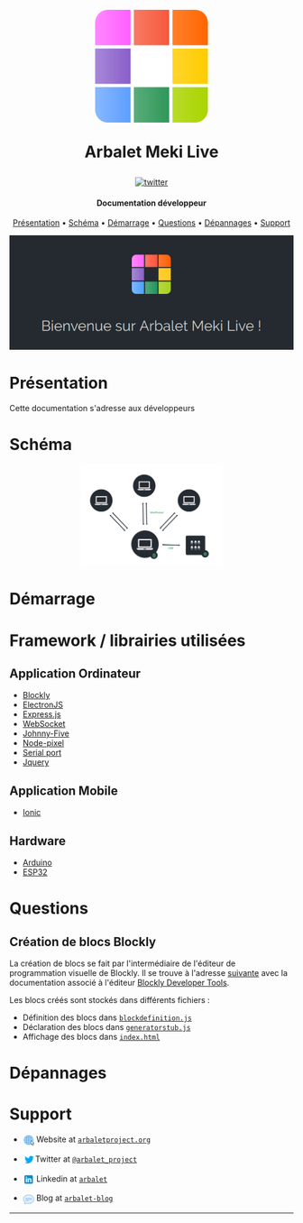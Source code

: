 <h1 align="center">
  <br>
  <a href="http://www.arbalet-project.org/"><img src="icon.png" alt="Arbalet" width="200"></a>

  Arbalet Meki Live
  <br>
</h1>

<div align="center">

[![twitter](https://img.shields.io/twitter/follow/arbalet_project.svg?style=social)](https://twitter.com/arbalet_project)
</div>

<h4 align="center">Documentation développeur</h4>

<p align="center">
  <a href="#présentation">Présentation</a> •
  <a href="#schéma">Schéma</a> •
  <a href="#démarrage">Démarrage</a> •
  <a href="#questions">Questions</a> •
  <a href="#dépannages">Dépannages</a> •
  <a href="#support">Support</a>
</p>

<div align="center" >

![screenshot](arbalet.png)

</div>

# Présentation 
Cette documentation s'adresse aux développeurs

# Schéma 
<div align="center" >
<img src="schema.png" alt="schema" width="50%">
</div>

# Démarrage

# Framework / librairies utilisées
## Application Ordinateur 

- [Blockly](https://developers.google.com/blockly/)
- [ElectronJS](https://electronjs.org/)
- [Express.js](https://expressjs.com/fr/)
- [WebSocket](https://socket.io/)
- [Johnny-Five](http://johnny-five.io/)
- [Node-pixel](https://github.com/ajfisher/node-pixel)
- [Serial port](https://developers.google.com/blockly/)
- [Jquery](https://jquery.com/)

## Application Mobile 

- [Ionic](https://ionicframework.com/docs/v3/)

## Hardware 
- [Arduino](https://www.arduino.cc/reference/en/)
- [ESP32](https://docs.zerynth.com/latest/official/board.zerynth.nodemcu_esp32/docs/index.html)

# Questions

## Création de blocs Blockly
La création de blocs se fait par l'intermédiaire de l'éditeur de programmation visuelle de Blockly. Il se trouve à l'adresse [suivante](https://blockly-demo.appspot.com/static/demos/blockfactory/index.html) avec la documentation associé à l'éditeur
[Blockly Developer Tools](https://developers.google.com/blockly/guides/create-custom-blocks/blockly-developer-tools).

Les blocs créés sont stockés dans différents fichiers :
- Définition des blocs dans [`blockdefinition.js`](../desktop/public/blockly/blockdefinition.js)
- Déclaration des blocs dans [`generatorstub.js`](../desktop/public/blockly/generatorstub.js)
- Affichage des blocs dans [`index.html`](../desktop/public/index.html)

# Dépannages

# Support

- <img src="site.png" style="vertical-align:middle" width ="20px"> Website at <a href="http://www.arbalet-project.org/" target="_blank">`arbaletproject.org`</a>

- <img src="twitter.svg" style="vertical-align:middle"  width ="22px">Twitter at <a href="https://twitter.com/arbalet_project" target="_blank">`@arbalet_project`</a>

- <img src="linkedin.svg" style="vertical-align:middle" width ="20px"> Linkedin at <a href="https://www.linkedin.com/company/arbalet/" target="_blank">`arbalet`</a>

- <img src="blog.png" style="vertical-align:middle" width ="20px"> Blog at <a href="http://talk.arbalet-project.org/" target="_blank">`arbalet-blog`</a>

---
